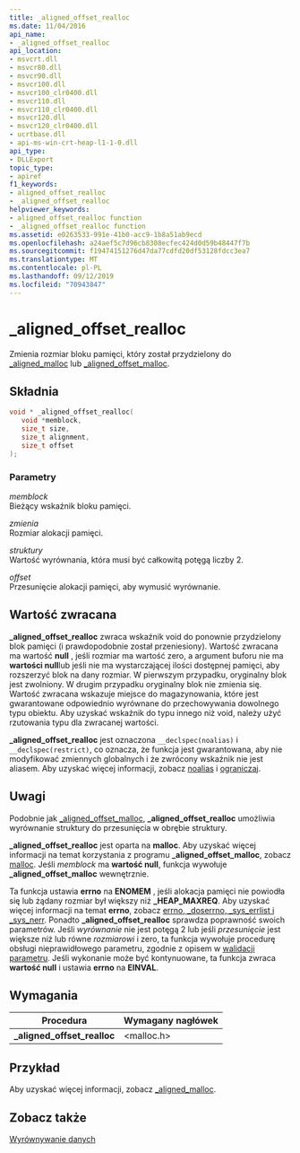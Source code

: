 ```yaml
---
title: _aligned_offset_realloc
ms.date: 11/04/2016
api_name:
- _aligned_offset_realloc
api_location:
- msvcrt.dll
- msvcr80.dll
- msvcr90.dll
- msvcr100.dll
- msvcr100_clr0400.dll
- msvcr110.dll
- msvcr110_clr0400.dll
- msvcr120.dll
- msvcr120_clr0400.dll
- ucrtbase.dll
- api-ms-win-crt-heap-l1-1-0.dll
api_type:
- DLLExport
topic_type:
- apiref
f1_keywords:
- aligned_offset_realloc
- _aligned_offset_realloc
helpviewer_keywords:
- aligned_offset_realloc function
- _aligned_offset_realloc function
ms.assetid: e0263533-991e-41b0-acc9-1b8a51ab9ecd
ms.openlocfilehash: a24aef5c7d96cb8308ecfec424d0d59b48447f7b
ms.sourcegitcommit: f19474151276d47da77cdfd20df53128fdcc3ea7
ms.translationtype: MT
ms.contentlocale: pl-PL
ms.lasthandoff: 09/12/2019
ms.locfileid: "70943847"
---
```

# <a name="_aligned_offset_realloc"></a>_aligned_offset_realloc

Zmienia rozmiar bloku pamięci, który został przydzielony do [_aligned_malloc](aligned-malloc.md) lub [_aligned_offset_malloc](aligned-offset-malloc.md).

## <a name="syntax"></a>Składnia

```C
void * _aligned_offset_realloc(
   void *memblock,
   size_t size,
   size_t alignment,
   size_t offset
);
```

### <a name="parameters"></a>Parametry

*memblock*<br/>
Bieżący wskaźnik bloku pamięci.

*zmienia*<br/>
Rozmiar alokacji pamięci.

*struktury*<br/>
Wartość wyrównania, która musi być całkowitą potęgą liczby 2.

*offset*<br/>
Przesunięcie alokacji pamięci, aby wymusić wyrównanie.

## <a name="return-value"></a>Wartość zwracana

**_aligned_offset_realloc** zwraca wskaźnik void do ponownie przydzielony blok pamięci (i prawdopodobnie został przeniesiony). Wartość zwracana ma wartość **null** , jeśli rozmiar ma wartość zero, a argument buforu nie ma **wartości null**lub jeśli nie ma wystarczającej ilości dostępnej pamięci, aby rozszerzyć blok na dany rozmiar. W pierwszym przypadku, oryginalny blok jest zwolniony. W drugim przypadku oryginalny blok nie zmienia się. Wartość zwracana wskazuje miejsce do magazynowania, które jest gwarantowane odpowiednio wyrównane do przechowywania dowolnego typu obiektu. Aby uzyskać wskaźnik do typu innego niż void, należy użyć rzutowania typu dla zwracanej wartości.

**_aligned_offset_realloc** jest oznaczona `__declspec(noalias)` i `__declspec(restrict)`, co oznacza, że funkcja jest gwarantowana, aby nie modyfikować zmiennych globalnych i że zwrócony wskaźnik nie jest aliasem. Aby uzyskać więcej informacji, zobacz [noalias](../../cpp/noalias.md) i [ograniczaj](../../cpp/restrict.md).

## <a name="remarks"></a>Uwagi

Podobnie jak [_aligned_offset_malloc](aligned-offset-malloc.md), **_aligned_offset_realloc** umożliwia wyrównanie struktury do przesunięcia w obrębie struktury.

**_aligned_offset_realloc** jest oparta na **malloc**. Aby uzyskać więcej informacji na temat korzystania z programu **_aligned_offset_malloc**, zobacz [malloc](malloc.md). Jeśli *memblock* ma **wartość null**, funkcja wywołuje **_aligned_offset_malloc** wewnętrznie.

Ta funkcja ustawia **errno** na **ENOMEM** , jeśli alokacja pamięci nie powiodła się lub żądany rozmiar był większy niż **_HEAP_MAXREQ**. Aby uzyskać więcej informacji na temat **errno**, zobacz [errno, _doserrno, _sys_errlist i _sys_nerr](../../c-runtime-library/errno-doserrno-sys-errlist-and-sys-nerr.md). Ponadto **_aligned_offset_realloc** sprawdza poprawność swoich parametrów. Jeśli *wyrównanie* nie jest potęgą 2 lub jeśli *przesunięcie* jest większe niż lub równe *rozmiarowi* i zero, ta funkcja wywołuje procedurę obsługi nieprawidłowego parametru, zgodnie z opisem w [walidacji parametru](../../c-runtime-library/parameter-validation.md). Jeśli wykonanie może być kontynuowane, ta funkcja zwraca **wartość null** i ustawia **errno** na **EINVAL**.

## <a name="requirements"></a>Wymagania

|Procedura|Wymagany nagłówek|
|-------------|---------------------|
|**_aligned_offset_realloc**|\<malloc.h>|

## <a name="example"></a>Przykład

Aby uzyskać więcej informacji, zobacz [_aligned_malloc](aligned-malloc.md).

## <a name="see-also"></a>Zobacz także

[Wyrównywanie danych](../../c-runtime-library/data-alignment.md)<br/>
